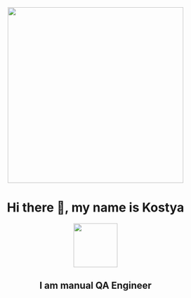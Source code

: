 <div id="cover" align="center">
  <img src="https://kartinkin.net/uploads/posts/2021-07/1626196570_20-kartinkin-com-p-kover-fon-krasivo-26.jpg" width="400"/>
</div>
<div id="header" align="center">
  <h1>Hi there 👋, my name is Kostya</h1>
  <img src="https://media.giphy.com/media/Ll22OhMLAlVDb8UQWe/giphy.gif" width="100"/>
  <h2>I am manual QA Engineer</h2>
</div>




